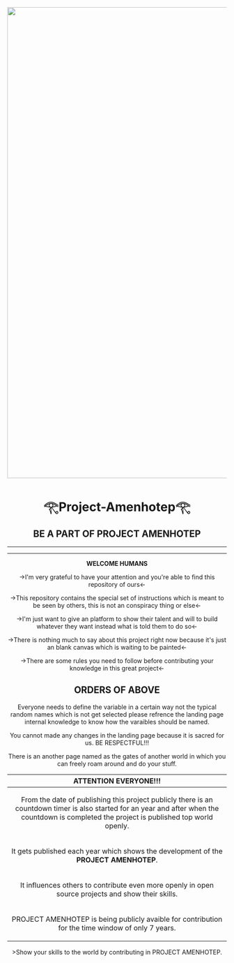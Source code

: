 <img src="PROJECT AMENHOTEP.png" style="width:1080px;"/>

<h1 align=center><b> 𓂀Project-Amenhotep𓂀 </b></h1>

<div align=center><h2><b>BE A PART OF PROJECT AMENHOTEP</b></h2></div>

-------
_______



<p align=center><b>WELCOME HUMANS</b></p>


<p align=center>->I'm very grateful to have your attention and you're able to find this repository of ours<-</p>
 
<p align=center>->This repository contains the special set of instructions which is meant to be seen by others, this is not an conspiracy thing or else<-</p>
 
<p align=center>->I'm just want to give an platform to show their talent and will to build whatever they want instead what is told them to do so<-</p>
 
<p align=center>->There is nothing much to say about this project right now because it's just an blank canvas which is waiting to be painted<-</p>
 
<p align=center>->There are some rules you need to follow before contributing your knowledge in this great project<-</p>


<h2 align=center><b>ORDERS OF ABOVE</b></h2>
 
<p align=center> Everyone needs to define the variable in a certain way not the typical random names which is not get selected please refrence the landing page internal knowledge to know how the varaibles should be named.</p>

<p align=center> You cannot made any changes in the landing page because it is sacred for us. BE RESPECTFUL!!!</p>

<p align=center> There is an another page named as the gates of another world in which you can freely roam around and do your stuff.</p>
 
|ATTENTION EVERYONE!!!|
|--------------------------------------|
|<p align=center>From the date of publishing this project publicly there is an countdown timer is also started for an year and after when the countdown is completed the project is published top world openly.</p>|
|<p align=center>It gets published each year which shows the development of the **PROJECT AMENHOTEP**.</p>|
|<p align=center>It influences others to contribute even more openly in open source projects and show their skills.</p>|
|<p align=center>PROJECT AMENHOTEP is being publicly avaible for contribution for the time window of only 7 years.</p>|

<p align=center>>Show your skills to the world by contributing in PROJECT AMENHOTEP. </p>
